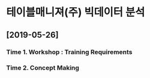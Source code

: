 <h1>테이블매니져(주) 빅데이터 분석</h1>

<h2>[2019-05-26]</h2>
<h3>Time 1. Workshop : Training Requirements</h3>
<h3>Time 2. Concept Making</h3>

